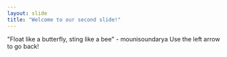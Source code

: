 ```yaml
---
layout: slide
title: "Welcome to our second slide!"
---
```

"Float like a butterfly, sting like a bee" - mounisoundarya
Use the left arrow to go back!
